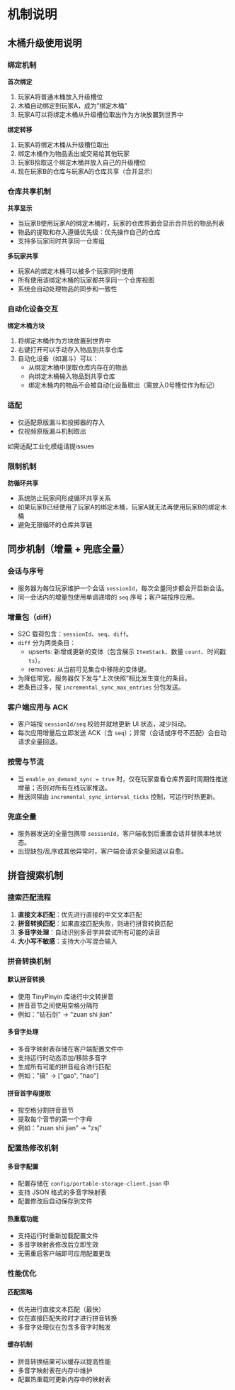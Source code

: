 # 机制说明

## 木桶升级使用说明

### 绑定机制

**首次绑定**
1. 玩家A将普通木桶放入升级槽位
2. 木桶自动绑定到玩家A，成为"绑定木桶"
3. 玩家A可以将绑定木桶从升级槽位取出作为方块放置到世界中

**绑定转移**
1. 玩家A将绑定木桶从升级槽位取出
2. 绑定木桶作为物品丢出或交易给其他玩家
3. 玩家B拾取这个绑定木桶并放入自己的升级槽位
4. 现在玩家B的仓库与玩家A的仓库共享（合并显示）

### 仓库共享机制

**共享显示**
- 当玩家B使用玩家A的绑定木桶时，玩家的仓库界面会显示合并后的物品列表
- 物品的提取和存入遵循优先级：优先操作自己的仓库
- 支持多玩家同时共享同一仓库组

**多玩家共享**
- 玩家A的绑定木桶可以被多个玩家同时使用
- 所有使用该绑定木桶的玩家都共享同一个仓库视图
- 系统会自动处理物品的同步和一致性

### 自动化设备交互

**绑定木桶方块**
1. 将绑定木桶作为方块放置到世界中
2. 右键打开可以手动存入物品到共享仓库
3. 自动化设备（如漏斗）可以：
   - 从绑定木桶中提取仓库内存在的物品
   - 向绑定木桶输入物品到共享仓库
   - 绑定木桶内的物品不会被自动化设备取出（需放入0号槽位作为标记）

### 适配

- 仅适配原版漏斗和投掷器的存入
- 仅视频原版漏斗机制取出

如需适配工业化模组请提issues

### 限制机制

**防循环共享**
- 系统防止玩家间形成循环共享关系
- 如果玩家B已经使用了玩家A的绑定木桶，玩家A就无法再使用玩家B的绑定木桶
- 避免无限循环的仓库共享链

## 同步机制（增量 + 兜底全量）

### 会话与序号
- 服务器为每位玩家维护一个会话 `sessionId`，每次全量同步都会开启新会话。
- 同一会话内的增量包使用单调递增的 `seq` 序号；客户端按序应用。

### 增量包（diff）
- S2C 载荷包含：`sessionId`、`seq`、`diff`。
- `diff` 分为两类条目：
  - upserts: 新增或更新的变体（包含展示 `ItemStack`、数量 `count`、时间戳 `ts`）。
  - removes: 从当前可见集合中移除的变体键。
- 为降低带宽，服务器仅下发与“上次快照”相比发生变化的条目。
- 若条目过多，按 `incremental_sync_max_entries` 分包发送。

### 客户端应用与 ACK
- 客户端按 `sessionId/seq` 校验并就地更新 UI 状态，减少抖动。
- 每次应用增量后立即发送 ACK（含 `seq`）；异常（会话或序号不匹配）会自动请求全量回退。

### 按需与节流
- 当 `enable_on_demand_sync = true` 时，仅在玩家查看仓库界面时周期性推送增量；否则对所有在线玩家推送。
- 推送间隔由 `incremental_sync_interval_ticks` 控制，可运行时热更新。

### 兜底全量
- 服务器发送的全量包携带 `sessionId`，客户端收到后重置会话并替换本地状态。
- 出现缺包/乱序或其他异常时，客户端会请求全量回退以自愈。

## 拼音搜索机制

### 搜索匹配流程

1. **直接文本匹配**：优先进行直接的中文文本匹配
2. **拼音转换匹配**：如果直接匹配失败，则进行拼音转换匹配
3. **多音字处理**：自动识别多音字并尝试所有可能的读音
4. **大小写不敏感**：支持大小写混合输入

### 拼音转换机制

#### 默认拼音转换
- 使用 TinyPinyin 库进行中文转拼音
- 拼音音节之间使用空格分隔符
- 例如："钻石剑" → "zuan shi jian"

#### 多音字处理
- 多音字映射表存储在客户端配置文件中
- 支持运行时动态添加/移除多音字
- 生成所有可能的拼音组合进行匹配
- 例如："镐" → ["gao", "hao"]

#### 拼音首字母提取
- 按空格分割拼音音节
- 提取每个音节的第一个字母
- 例如："zuan shi jian" → "zsj"

### 配置热修改机制

#### 多音字配置
- 配置存储在 `config/portable-storage-client.json` 中
- 支持 JSON 格式的多音字映射表
- 配置修改后自动保存到文件

#### 热重载功能
- 支持运行时重新加载配置文件
- 多音字映射表修改后立即生效
- 无需重启客户端即可应用配置更改

### 性能优化

#### 匹配策略
- 优先进行直接文本匹配（最快）
- 仅在直接匹配失败时才进行拼音转换
- 多音字处理仅在包含多音字时触发

#### 缓存机制
- 拼音转换结果可以缓存以提高性能
- 多音字映射表在内存中维护
- 配置热重载时更新内存中的映射表